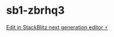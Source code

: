# sb1-zbrhq3

[Edit in StackBlitz next generation editor ⚡️](https://stackblitz.com/~/github.com/hakkindayo/sb1-zbrhq3)
